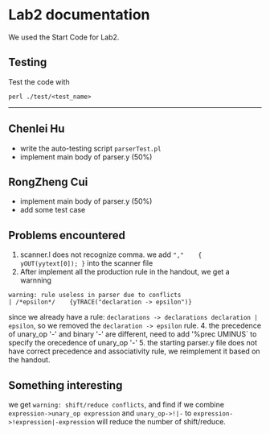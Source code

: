 # Lab2 documentation
We used the Start Code for Lab2.
## Testing
Test the code with
```
perl ./test/<test_name>
```
---
## Chenlei Hu
- write the auto-testing script `parserTest.pl`
- implement main body of parser.y (50%)
## RongZheng Cui
- implement main body of parser.y (50%)
- add some test case
## Problems encountered
1. scanner.l does not recognize comma. we add `","    { yOUT(yytext[0]); }` into the scanner file
2. After implement all the production rule in the handout, we get a warnning
```
warning: rule useless in parser due to conflicts
| /*epsilon*/    {yTRACE("declaration -> epsilon")}
```
since we already have a rule:
`declarations -> declarations declaration | epsilon`, so we removed the `declaration -> epsilon` rule.
4. the precedence of unary_op '-' and binary '-' are different, need to add '%prec UMINUS` to specify the orecedence of unary_op '-'
5. the starting parser.y file does not have correct precedence and associativity rule, we reimplement it based on the handout.
## Something interesting
we get `warning: shift/reduce conflicts`, and find if we combine `expression->unary_op expression` and `unary_op->!|-` to `expression->!expression|-expression` will reduce the number of shift/reduce.   

